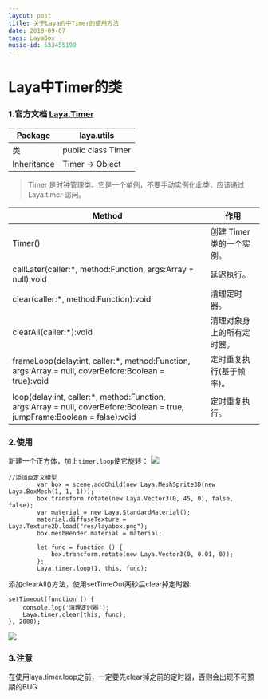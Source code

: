 ```yaml
---
layout: post
title: 关于Laya的中Timer的使用方法
date: 2018-09-07
tags: LayaBox  
music-id: 533455199
--- 
```


# Laya中Timer的类

### 1.官方文档 [Laya.Timer](https://layaair.ldc.layabox.com/api/?category=Core&class=laya.utils.Timer)

| Package | laya.utils |
| --- | --- |
| 类 | public class Timer |
| Inheritance | Timer → Object |

> Timer 是时钟管理类。它是一个单例，不要手动实例化此类，应该通过 Laya.timer 访问。

|Method| 作用 |
| --- | --- |
|Timer()| 创建 Timer 类的一个实例。 |
|callLater(caller:*, method:Function, args:Array = null):void| 延迟执行。 |
|clear(caller:*, method:Function):void| 清理定时器。 |
|clearAll(caller:*):void| 清理对象身上的所有定时器。|
|frameLoop(delay:int, caller:*, method:Function, args:Array = null, coverBefore:Boolean = true):void|定时重复执行(基于帧率)。||frameOnce(delay:int, caller:*, method:Function, args:Array = null, coverBefore:Boolean = true):void|定时执行一次(基于帧率)。|
|loop(delay:int, caller:*, method:Function, args:Array = null, coverBefore:Boolean = true, jumpFrame:Boolean = false):void|定时重复执行。||once(delay:int, caller:*, method:Function, args:Array = null, coverBefore:Boolean = true):void|定时执行一次。||runCallLater(caller:*, method:Function):void| 立即执行 callLater 。|| runTimer(caller:*, method:Function):void|立即提前执行定时器，执行之后从队列中删除||toString():String|返回统计信息。|

### 2.使用

新建一个正方体，加上`timer.loop`使它旋转：
![](https://es-blogimg.oss-cn-hangzhou.aliyuncs.com/img/20180907210029.gif)
```
//添加自定义模型
        var box = scene.addChild(new Laya.MeshSprite3D(new Laya.BoxMesh(1, 1, 1)));
        box.transform.rotate(new Laya.Vector3(0, 45, 0), false, false);
        var material = new Laya.StandardMaterial();
        material.diffuseTexture = Laya.Texture2D.load("res/layabox.png");
        box.meshRender.material = material;

        let func = function () {
            box.transform.rotate(new Laya.Vector3(0, 0.01, 0));
        };
        Laya.timer.loop(1, this, func);
```

添加clearAll()方法，使用setTimeOut两秒后clear掉定时器:

```
setTimeout(function () {
    console.log('清理定时器');
    Laya.timer.clear(this, func);
}, 2000);
```

![](https://es-blogimg.oss-cn-hangzhou.aliyuncs.com/img/20180907210514.gif)

### 3.注意

在使用laya.timer.loop之前，一定要先clear掉之前的定时器，否则会出现不可预期的BUG